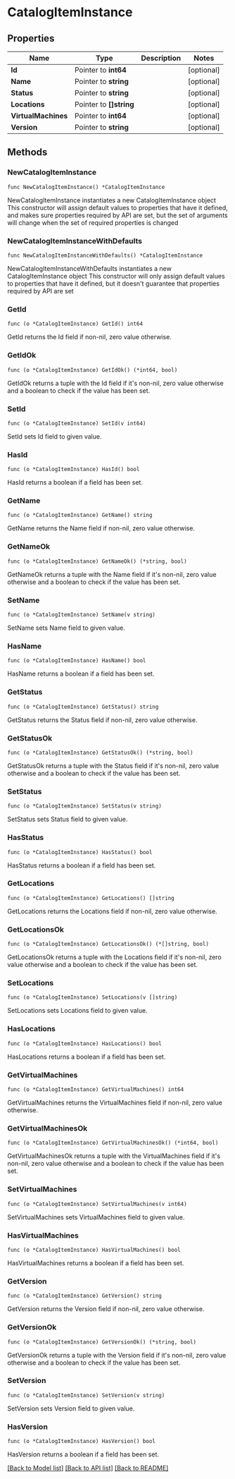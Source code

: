 # CatalogItemInstance

## Properties

Name | Type | Description | Notes
------------ | ------------- | ------------- | -------------
**Id** | Pointer to **int64** |  | [optional] 
**Name** | Pointer to **string** |  | [optional] 
**Status** | Pointer to **string** |  | [optional] 
**Locations** | Pointer to **[]string** |  | [optional] 
**VirtualMachines** | Pointer to **int64** |  | [optional] 
**Version** | Pointer to **string** |  | [optional] 

## Methods

### NewCatalogItemInstance

`func NewCatalogItemInstance() *CatalogItemInstance`

NewCatalogItemInstance instantiates a new CatalogItemInstance object
This constructor will assign default values to properties that have it defined,
and makes sure properties required by API are set, but the set of arguments
will change when the set of required properties is changed

### NewCatalogItemInstanceWithDefaults

`func NewCatalogItemInstanceWithDefaults() *CatalogItemInstance`

NewCatalogItemInstanceWithDefaults instantiates a new CatalogItemInstance object
This constructor will only assign default values to properties that have it defined,
but it doesn't guarantee that properties required by API are set

### GetId

`func (o *CatalogItemInstance) GetId() int64`

GetId returns the Id field if non-nil, zero value otherwise.

### GetIdOk

`func (o *CatalogItemInstance) GetIdOk() (*int64, bool)`

GetIdOk returns a tuple with the Id field if it's non-nil, zero value otherwise
and a boolean to check if the value has been set.

### SetId

`func (o *CatalogItemInstance) SetId(v int64)`

SetId sets Id field to given value.

### HasId

`func (o *CatalogItemInstance) HasId() bool`

HasId returns a boolean if a field has been set.

### GetName

`func (o *CatalogItemInstance) GetName() string`

GetName returns the Name field if non-nil, zero value otherwise.

### GetNameOk

`func (o *CatalogItemInstance) GetNameOk() (*string, bool)`

GetNameOk returns a tuple with the Name field if it's non-nil, zero value otherwise
and a boolean to check if the value has been set.

### SetName

`func (o *CatalogItemInstance) SetName(v string)`

SetName sets Name field to given value.

### HasName

`func (o *CatalogItemInstance) HasName() bool`

HasName returns a boolean if a field has been set.

### GetStatus

`func (o *CatalogItemInstance) GetStatus() string`

GetStatus returns the Status field if non-nil, zero value otherwise.

### GetStatusOk

`func (o *CatalogItemInstance) GetStatusOk() (*string, bool)`

GetStatusOk returns a tuple with the Status field if it's non-nil, zero value otherwise
and a boolean to check if the value has been set.

### SetStatus

`func (o *CatalogItemInstance) SetStatus(v string)`

SetStatus sets Status field to given value.

### HasStatus

`func (o *CatalogItemInstance) HasStatus() bool`

HasStatus returns a boolean if a field has been set.

### GetLocations

`func (o *CatalogItemInstance) GetLocations() []string`

GetLocations returns the Locations field if non-nil, zero value otherwise.

### GetLocationsOk

`func (o *CatalogItemInstance) GetLocationsOk() (*[]string, bool)`

GetLocationsOk returns a tuple with the Locations field if it's non-nil, zero value otherwise
and a boolean to check if the value has been set.

### SetLocations

`func (o *CatalogItemInstance) SetLocations(v []string)`

SetLocations sets Locations field to given value.

### HasLocations

`func (o *CatalogItemInstance) HasLocations() bool`

HasLocations returns a boolean if a field has been set.

### GetVirtualMachines

`func (o *CatalogItemInstance) GetVirtualMachines() int64`

GetVirtualMachines returns the VirtualMachines field if non-nil, zero value otherwise.

### GetVirtualMachinesOk

`func (o *CatalogItemInstance) GetVirtualMachinesOk() (*int64, bool)`

GetVirtualMachinesOk returns a tuple with the VirtualMachines field if it's non-nil, zero value otherwise
and a boolean to check if the value has been set.

### SetVirtualMachines

`func (o *CatalogItemInstance) SetVirtualMachines(v int64)`

SetVirtualMachines sets VirtualMachines field to given value.

### HasVirtualMachines

`func (o *CatalogItemInstance) HasVirtualMachines() bool`

HasVirtualMachines returns a boolean if a field has been set.

### GetVersion

`func (o *CatalogItemInstance) GetVersion() string`

GetVersion returns the Version field if non-nil, zero value otherwise.

### GetVersionOk

`func (o *CatalogItemInstance) GetVersionOk() (*string, bool)`

GetVersionOk returns a tuple with the Version field if it's non-nil, zero value otherwise
and a boolean to check if the value has been set.

### SetVersion

`func (o *CatalogItemInstance) SetVersion(v string)`

SetVersion sets Version field to given value.

### HasVersion

`func (o *CatalogItemInstance) HasVersion() bool`

HasVersion returns a boolean if a field has been set.


[[Back to Model list]](../README.md#documentation-for-models) [[Back to API list]](../README.md#documentation-for-api-endpoints) [[Back to README]](../README.md)


